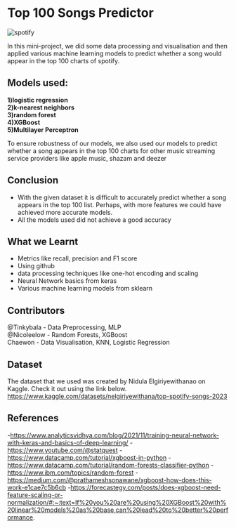 # Top 100 Songs Predictor
![spotify](https://github.com/Tinkybala/Spotify-Top-Song-Prediction/assets/101686061/d1db90db-3f4b-43a3-bfd2-5c8796d1e801)


In this mini-project, we did some data processing and visualisation and then applied various machine learning models to predict whether a song would appear in the top 100 charts of spotify.
## Models used:

**1)logistic regression**\
**2)k-nearest neighbors**\
**3)random forest**\
**4)XGBoost**\
**5)Multilayer Perceptron**

To ensure robustness of our models, we also used our models to predict whether a song appears in the top 100 charts for other music streaming service providers like apple music, shazam and deezer


## Conclusion
- With the given dataset it is difficult to accurately predict whether a song appears in the top 100 list. Perhaps, with more features we could have achieved more accurate models.
- All the models used did not achieve a good accuracy

## What we Learnt
- Metrics like recall, precision and F1 score
- Using github
- data processing techniques like one-hot encoding and scaling
- Neural Network basics from keras
- Various machine learning models from sklearn

## Contributors
@Tinkybala - Data Preprocessing, MLP\
@Nicoleelow - Random Forests, XGBoost\
Chaewon - Data Visualisation, KNN, Logistic Regression

## Dataset
The dataset that we used was created by Nidula Elgiriyewithanao on Kaggle. Check it out using the link below.\
https://www.kaggle.com/datasets/nelgiriyewithana/top-spotify-songs-2023

## References
-https://www.analyticsvidhya.com/blog/2021/11/training-neural-network-with-keras-and-basics-of-deep-learning/
-https://www.youtube.com/@statquest
-https://www.datacamp.com/tutorial/xgboost-in-python
-https://www.datacamp.com/tutorial/random-forests-classifier-python
-https://www.ibm.com/topics/random-forest
-https://medium.com/@prathameshsonawane/xgboost-how-does-this-work-e1cae7c5b6cb
-https://forecastegy.com/posts/does-xgboost-need-feature-scaling-or-normalization/#:~:text=If%20you%20are%20using%20XGBoost%20with%20linear%20models%20as%20base,can%20lead%20to%20better%20performance.

